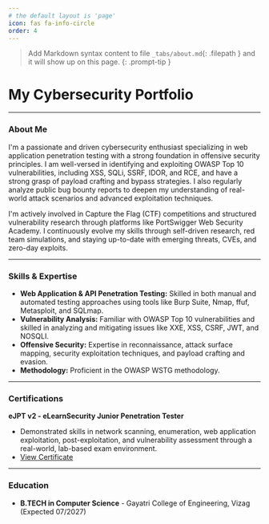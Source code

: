 ```yaml
---
# the default layout is 'page'
icon: fas fa-info-circle
order: 4
---
```


> Add Markdown syntax content to file `_tabs/about.md`{: .filepath } and it will show up on this page.
{: .prompt-tip }

# My Cybersecurity Portfolio

---

### About Me
I'm a passionate and driven cybersecurity enthusiast specializing in web application penetration testing with a strong foundation in offensive security principles. I am well-versed in identifying and exploiting OWASP Top 10 vulnerabilities, including XSS, SQLi, SSRF, IDOR, and RCE, and have a strong grasp of payload crafting and bypass strategies. I also regularly analyze public bug bounty reports to deepen my understanding of real-world attack scenarios and advanced exploitation techniques.

I'm actively involved in Capture the Flag (CTF) competitions and structured vulnerability research through platforms like PortSwigger Web Security Academy. I continuously evolve my skills through self-driven research, red team simulations, and staying up-to-date with emerging threats, CVEs, and zero-day exploits.

---

### Skills & Expertise
* **Web Application & API Penetration Testing:** Skilled in both manual and automated testing approaches using tools like Burp Suite, Nmap, ffuf, Metasploit, and SQLmap.
* **Vulnerability Analysis:** Familiar with OWASP Top 10 vulnerabilities and skilled in analyzing and mitigating issues like XXE, XSS, CSRF, JWT, and NOSQLI.
* **Offensive Security:** Expertise in reconnaissance, attack surface mapping, security exploitation techniques, and payload crafting and evasion.
* **Methodology:** Proficient in the OWASP WSTG methodology.

---

### Certifications
**eJPT v2 - eLearnSecurity Junior Penetration Tester**
* Demonstrated skills in network scanning, enumeration, web application exploitation, post-exploitation, and vulnerability assessment through a real-world, lab-based exam environment.
* [View Certificate](https://certs.ine.com/5bc3d2a1-088e-479a-b889-6b9e378094ff#acc.TjKQSfbJ)

---

### Education
* **B.TECH in Computer Science** - Gayatri College of Engineering, Vizag (Expected 07/2027)